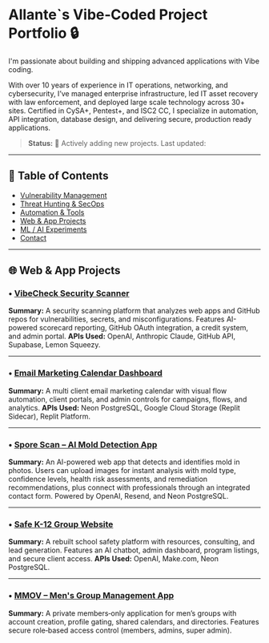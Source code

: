 # Allante`s Vibe‑Coded Project Portfolio 🔒


I'm passionate about building and shipping advanced applications with Vibe coding.

With over 10 years of experience in IT operations, networking, and cybersecurity, I’ve managed enterprise infrastructure, led IT asset recovery with law enforcement, and deployed large scale technology across 30+ sites. Certified in CySA+, Pentest+, and ISC2 CC, I specialize in automation, API integration, database design, and delivering secure, production ready applications.


> **Status:** 🔄 Actively adding new projects. Last updated: <!-- date -->


---


## 🧭 Table of Contents
- [Vulnerability Management](#-vulnerability-management)
- [Threat Hunting & SecOps](#-threat-hunting--secops)
- [Automation & Tools](#-automation--tools)
- [Web & App Projects](#-web--app-projects)
- [ML / AI Experiments](#-ml--ai-experiments)
- [Contact](#-contact)


---


## 🌐 Web & App Projects

### • [VibeCheck Security Scanner](projects/VibeCheck.md)  
**Summary:** A security scanning platform that analyzes web apps and GitHub repos for vulnerabilities, secrets, and misconfigurations. Features AI-powered scorecard reporting, GitHub OAuth integration, a credit system, and admin portal. **APIs Used:** OpenAI, Anthropic Claude, GitHub API, Supabase, Lemon Squeezy.

---

### • [Email Marketing Calendar Dashboard](projects/EmailMarketingCalendar.md)  
**Summary:** A multi client email marketing calendar with visual flow automation, client portals, and admin controls for campaigns, flows, and analytics. **APIs Used:** Neon PostgreSQL, Google Cloud Storage (Replit Sidecar), Replit Platform.

---

### • [Spore Scan – AI Mold Detection App](projects/SporeScan.md)  
**Summary:** An AI-powered web app that detects and identifies mold in photos. Users can upload images for instant analysis with mold type, confidence levels, health risk assessments, and remediation recommendations, plus connect with professionals through an integrated contact form. Powered by OpenAI, Resend, and Neon PostgreSQL.

---

### • [Safe K-12 Group Website](projects/SafeK12.md)  
**Summary:** A rebuilt school safety platform with resources, consulting, and lead generation. Features an AI chatbot, admin dashboard, program listings, and secure client access. **APIs Used:** OpenAI, Make.com, Neon PostgreSQL.

---

### • [MMOV – Men's Group Management App](projects/MMOV.md)
**Summary:** A private members‑only application for men’s groups with account creation, profile gating, shared calendars, and directories. Features secure role‑based access control (members, admins, super admin).
